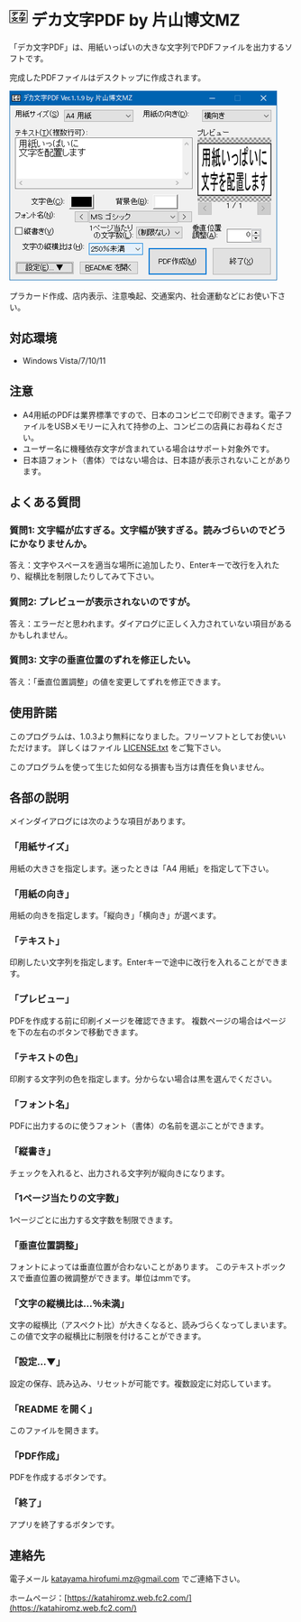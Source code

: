 # ![](img/DekaMoji-32x32.png "") デカ文字PDF by 片山博文MZ

「デカ文字PDF」は、用紙いっぱいの大きな文字列でPDFファイルを出力するソフトです。

完成したPDFファイルはデスクトップに作成されます。

<p>
	<img src="img/screenshot.png" alt="(スクリーンショット)" />
</p>

プラカード作成、店内表示、注意喚起、交通案内、社会運動などにお使い下さい。

## 対応環境

- Windows Vista/7/10/11

## 注意

- A4用紙のPDFは業界標準ですので、日本のコンビニで印刷できます。電子ファイルをUSBメモリーに入れて持参の上、コンビニの店員にお尋ねください。
- ユーザー名に機種依存文字が含まれている場合はサポート対象外です。
- 日本語フォント（書体）ではない場合は、日本語が表示されないことがあります。

## よくある質問

### 質問1: 文字幅が広すぎる。文字幅が狭すぎる。読みづらいのでどうにかなりませんか。

答え：文字やスペースを適当な場所に追加したり、Enterキーで改行を入れたり、縦横比を制限したりしてみて下さい。

### 質問2: プレビューが表示されないのですが。

答え：エラーだと思われます。ダイアログに正しく入力されていない項目があるかもしれません。

### 質問3: 文字の垂直位置のずれを修正したい。

答え：「垂直位置調整」の値を変更してずれを修正できます。

## 使用許諾

このプログラムは、1.0.3より無料になりました。フリーソフトとしてお使いいただけます。
詳しくはファイル [LICENSE.txt](LICENSE.txt) をご覧下さい。

このプログラムを使って生じた如何なる損害も当方は責任を負いません。

## 各部の説明

メインダイアログには次のような項目があります。

### 「用紙サイズ」

用紙の大きさを指定します。迷ったときは「A4 用紙」を指定して下さい。

### 「用紙の向き」

用紙の向きを指定します。「縦向き」「横向き」が選べます。

### 「テキスト」

印刷したい文字列を指定します。Enterキーで途中に改行を入れることができます。

### 「プレビュー」

PDFを作成する前に印刷イメージを確認できます。
複数ページの場合はページを下の左右のボタンで移動できます。

### 「テキストの色」

印刷する文字列の色を指定します。分からない場合は黒を選んでください。

### 「フォント名」

PDFに出力するのに使うフォント（書体）の名前を選ぶことができます。

### 「縦書き」

チェックを入れると、出力される文字列が縦向きになります。

### 「1ページ当たりの文字数」

1ページごとに出力する文字数を制限できます。

### 「垂直位置調整」

フォントによっては垂直位置が合わないことがあります。
このテキストボックスで垂直位置の微調整ができます。単位はmmです。

### 「文字の縦横比は...％未満」

文字の縦横比（アスペクト比）が大きくなると、読みづらくなってしまいます。
この値で文字の縦横比に制限を付けることができます。

### 「設定...▼」

設定の保存、読み込み、リセットが可能です。複数設定に対応しています。

### 「README を開く」

このファイルを開きます。

### 「PDF作成」

PDFを作成するボタンです。

### 「終了」

アプリを終了するボタンです。

## 連絡先

電子メール katayama.hirofumi.mz@gmail.com でご連絡下さい。

ホームページ：[https://katahiromz.web.fc2.com/](https://katahiromz.web.fc2.com/)
